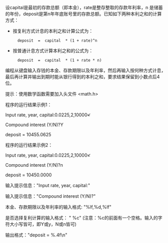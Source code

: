  设capital是最初的存款总额（即本金），rate是整存整取的存款年利率，n 是储蓄的年份，deposit是第n年年底账号里的存款总额。已知如下两种本利之和的计算方式：

- 按复利方式计息的本利之和计算公式为：

        deposit  =  capital  * (1 + rate)^n

- 按普通计息方式计算本利之和的公式为：

        deposit  =  capital  * (1 + rate * n)

编程从键盘输入存钱的本金、存款期限以及年利率，然后再输入按何种方式计息，最后再计算并输出到期时能从银行得到的本利之和，要求结果保留到小数点后4位。

提示：使用数学函数需要加入头文件 <math.h>

程序的运行结果示例1：


Input rate, year, capital:0.0225,2,10000↙

Compound interest (Y/N)?Y

deposit = 10455.0625



程序的运行结果示例2：


Input rate, year, capital:0.0225,2,10000↙

Compound interest (Y/N)?n

deposit = 10450.0000



输入提示信息："Input rate, year, capital:"

输入提示信息："Compound interest (Y/N)?" 

本金、存款期限以及年利率的输入格式: "%lf,%d,%lf"

是否选择复利计算的输入格式： " %c" (注意：%c的前面有一个空格。输入的字符大小写皆可，即Y或y，N或n皆可)

输出格式："deposit = %.4f\n"